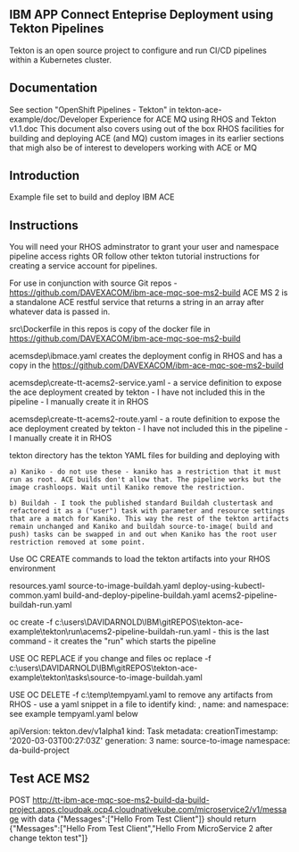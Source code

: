 ## IBM APP Connect Enteprise Deployment using Tekton Pipelines

Tekton is an open source project to configure and run CI/CD pipelines within a Kubernetes cluster.

## Documentation
See section "OpenShift Pipelines - Tekton" in tekton-ace-example/doc/Developer Experience for ACE MQ using RHOS and Tekton v1.1.doc
This document also covers using out of the box RHOS facilities for building and deploying ACE (and MQ) custom images in its earlier sections that migh also be of interest to developers working with ACE or MQ

## Introduction

Example file set to build and deploy IBM ACE

## Instructions

You will need your RHOS adminstrator to grant your user and namespace pipeline access rights OR follow other tekton tutorial instructions for creating a service account for pipelines.


For use in conjunction with source Git repos - https://github.com/DAVEXACOM/ibm-ace-mqc-soe-ms2-build ACE MS 2 is a standalone ACE restful service that returns a string in an array after whatever data is passed in.


src\Dockerfile in this repos is copy of the docker file in https://github.com/DAVEXACOM/ibm-ace-mqc-soe-ms2-build


acemsdep\ibmace.yaml creates the deployment config in RHOS and has a copy in the https://github.com/DAVEXACOM/ibm-ace-mqc-soe-ms2-build

acemsdep\create-tt-acems2-service.yaml - a service definition to expose the ace deployment created by tekton - I have not included this in the pipeline - I manually create it in RHOS

acemsdep\create-tt-acems2-route.yaml - a route definition to expose the ace deployment created by tekton - I have not included this in the pipeline - I manually create it in RHOS

tekton directory has the tekton YAML files for building and deploying with
	
	a) Kaniko - do not use these - kaniko has a restriction that it must run as root. ACE builds don't allow that. The pipeline works but the image crashloops. Wait until Kaniko remove the restriction.
	
	b) Buildah - I took the published standard Buildah clustertask and refactored it as a ("user") task with parameter and resource settings that are a match for Kaniko. This way the rest of the tekton artifacts remain unchanged and Kaniko and buildah source-to-image( build and push) tasks can be swapped in and out when Kaniko has the root user restriction removed at some point.

Use OC CREATE commands to load the tekton artifacts into your RHOS environment

resources.yaml
source-to-image-buildah.yaml
deploy-using-kubectl-common.yaml
build-and-deploy-pipeline-buildah.yaml
acems2-pipeline-buildah-run.yaml

oc create -f c:\users\DAVIDARNOLD\IBM\gitREPOS\tekton-ace-example\tekton\run\acems2-pipeline-buildah-run.yaml - this is the last command - it creates the "run" which starts the pipeline

USE OC REPLACE if you change and files
oc replace -f c:\users\DAVIDARNOLD\IBM\gitREPOS\tekton-ace-example\tekton\tasks\source-to-image-buildah.yaml

USE OC DELETE -f c:\temp\tempyaml.yaml to remove any artifacts from RHOS - use a yaml snippet in a file to identify kind: , name: and namespace: see example tempyaml.yaml below

apiVersion: tekton.dev/v1alpha1
kind: Task
metadata:
  creationTimestamp: '2020-03-03T00:27:03Z'
  generation: 3
  name: source-to-image
  namespace: da-build-project
## Test ACE MS2 
POST
http://tt-ibm-ace-mqc-soe-ms2-build-da-build-project.apps.cloudpak.ocp4.cloudnativekube.com/microservice2/v1/message
with data
{"Messages":["Hello From Test Client"]}
should return
{"Messages":["Hello From Test Client","Hello From MicroService 2 after change tekton  test"]}